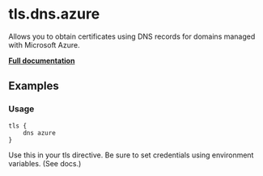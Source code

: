 # tls.dns.azure

Allows you to obtain certificates using DNS records for domains managed with Microsoft Azure.

**[Full documentation](https://github.com/caddyserver/dnsproviders/blob/master/README.md)**

## Examples

### Usage

``` caddyfile
tls {
    dns azure
}
```

Use this in your tls directive. Be sure to set credentials using environment variables. (See docs.)
